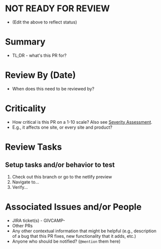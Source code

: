 # NOT READY FOR REVIEW
- (Edit the above to reflect status)

# Summary
- TL;DR - what's this PR for?

# Review By (Date)
- When does this need to be reviewed by?

# Criticality
- How critical is this PR on a 1-10 scale? Also see [Severity Assessment](https://stanfordits.atlassian.net/browse/D8CORE-1705).
- E.g., it affects one site, or every site and product?

# Review Tasks

## Setup tasks and/or behavior to test

1. Check out this branch or go to the netlify preview
2. Navigate to...
3. Verify...

# Associated Issues and/or People
- JIRA ticket(s) - GIVCAMP-
- Other PRs
- Any other contextual information that might be helpful (e.g., description of a bug that this PR fixes, new functionality that it adds, etc.)
- Anyone who should be notified? (`@mention` them here)
